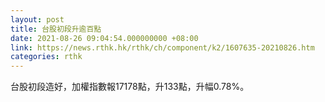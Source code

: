 ```yaml
---
layout: post
title: 台股初段升逾百點
date: 2021-08-26 09:04:54.000000000 +08:00
link: https://news.rthk.hk/rthk/ch/component/k2/1607635-20210826.htm
categories: rthk
---
```


台股初段造好，加權指數報17178點，升133點，升幅0.78%。
